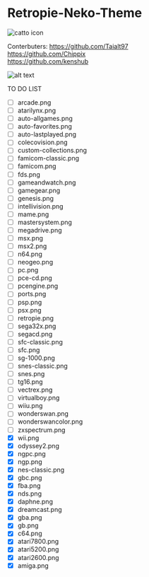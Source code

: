 # Retropie-Neko-Theme


![catto icon ](https://user-images.githubusercontent.com/45160819/116811577-d25e5e80-ab52-11eb-953a-5af1612002b6.png)


Conterbuters:
https://github.com/Taialt97 <br>
https://github.com/Chippix <br>
https://github.com/kenshub <br>

![alt text](https://github.com/Taialt97/Retropie-Bubble-Theme/blob/main/all_cards_updates/all_cards_png.png)


TO DO LIST 

- [ ] arcade.png
- [ ] atarilynx.png
- [ ] auto-allgames.png
- [ ] auto-favorites.png
- [ ] auto-lastplayed.png
- [ ] colecovision.png
- [ ] custom-collections.png
- [ ] famicom-classic.png
- [ ] famicom.png
- [ ] fds.png
- [ ] gameandwatch.png
- [ ] gamegear.png
- [ ] genesis.png
- [ ] intellivision.png
- [ ] mame.png
- [ ] mastersystem.png
- [ ] megadrive.png
- [ ] msx.png
- [ ] msx2.png
- [ ] n64.png
- [ ] neogeo.png
- [ ] pc.png
- [ ] pce-cd.png
- [ ] pcengine.png
- [ ] ports.png
- [ ] psp.png
- [ ] psx.png
- [ ] retropie.png
- [ ] sega32x.png
- [ ] segacd.png
- [ ] sfc-classic.png
- [ ] sfc.png
- [ ] sg-1000.png
- [ ] snes-classic.png
- [ ] snes.png
- [ ] tg16.png
- [ ] vectrex.png
- [ ] virtualboy.png
- [ ] wiiu.png
- [ ] wonderswan.png
- [ ] wonderswancolor.png
- [ ] zxspectrum.png
- [x] wii.png
- [x] odyssey2.png
- [x] ngpc.png
- [x] ngp.png
- [x] nes-classic.png
- [x] gbc.png
- [x] fba.png
- [x] nds.png
- [x] daphne.png
- [x] dreamcast.png
- [x] gba.png
- [x] gb.png
- [x] c64.png
- [x] atari7800.png
- [x] atari5200.png
- [x] atari2600.png
- [x] amiga.png

